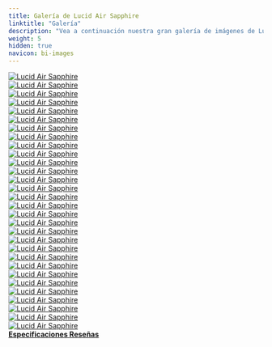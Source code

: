 ```yaml
---
title: Galería de Lucid Air Sapphire
linktitle: "Galería"
description: "Vea a continuación nuestra gran galería de imágenes de Lucid Air Sapphire. Haga clic en las imágenes para versiones en alta resolución."
weight: 5
hidden: true
navicon: bi-images
---
```

<!-- markdownlint-disable MD033 -->
<div class="row" id ="my-gallery">
	<div class="pswp-grid-item col-6 col-md-4">
		<a href="https://media.evkx.net/multimedia/models/lucid/air/air_sapphire/drivetrain_1.jpg"
data-pswp-src="https://media.evkx.net/multimedia/models/lucid/air/air_sapphire/drivetrain_1.jpg"
data-pswp-width="3000"
data-pswp-height="1603" 
target="_blank">
			<img src="https://media.evkx.net/multimedia/models/lucid/air/air_sapphire/drivetrain_1_xst.jpg" alt="Lucid Air Sapphire" class="img-fluid " />
		</a>
	</div>
	<div class="pswp-grid-item col-6 col-md-4">
		<a href="https://media.evkx.net/multimedia/models/lucid/air/air_sapphire/exterior_1.jpg"
data-pswp-src="https://media.evkx.net/multimedia/models/lucid/air/air_sapphire/exterior_1.jpg"
data-pswp-width="3000"
data-pswp-height="2001" 
target="_blank">
			<img src="https://media.evkx.net/multimedia/models/lucid/air/air_sapphire/exterior_1_xst.jpg" alt="Lucid Air Sapphire" class="img-fluid " />
		</a>
	</div>
	<div class="pswp-grid-item col-6 col-md-4">
		<a href="https://media.evkx.net/multimedia/models/lucid/air/air_sapphire/exterior_10.jpg"
data-pswp-src="https://media.evkx.net/multimedia/models/lucid/air/air_sapphire/exterior_10.jpg"
data-pswp-width="3000"
data-pswp-height="1687" 
target="_blank">
			<img src="https://media.evkx.net/multimedia/models/lucid/air/air_sapphire/exterior_10_xst.jpg" alt="Lucid Air Sapphire" class="img-fluid " />
		</a>
	</div>
	<div class="pswp-grid-item col-6 col-md-4">
		<a href="https://media.evkx.net/multimedia/models/lucid/air/air_sapphire/exterior_2.jpg"
data-pswp-src="https://media.evkx.net/multimedia/models/lucid/air/air_sapphire/exterior_2.jpg"
data-pswp-width="3000"
data-pswp-height="2001" 
target="_blank">
			<img src="https://media.evkx.net/multimedia/models/lucid/air/air_sapphire/exterior_2_xst.jpg" alt="Lucid Air Sapphire" class="img-fluid " />
		</a>
	</div>
	<div class="pswp-grid-item col-6 col-md-4">
		<a href="https://media.evkx.net/multimedia/models/lucid/air/air_sapphire/exterior_3.jpg"
data-pswp-src="https://media.evkx.net/multimedia/models/lucid/air/air_sapphire/exterior_3.jpg"
data-pswp-width="3000"
data-pswp-height="2001" 
target="_blank">
			<img src="https://media.evkx.net/multimedia/models/lucid/air/air_sapphire/exterior_3_xst.jpg" alt="Lucid Air Sapphire" class="img-fluid " />
		</a>
	</div>
	<div class="pswp-grid-item col-6 col-md-4">
		<a href="https://media.evkx.net/multimedia/models/lucid/air/air_sapphire/exterior_4.jpg"
data-pswp-src="https://media.evkx.net/multimedia/models/lucid/air/air_sapphire/exterior_4.jpg"
data-pswp-width="3000"
data-pswp-height="2001" 
target="_blank">
			<img src="https://media.evkx.net/multimedia/models/lucid/air/air_sapphire/exterior_4_xst.jpg" alt="Lucid Air Sapphire" class="img-fluid " />
		</a>
	</div>
	<div class="pswp-grid-item col-6 col-md-4">
		<a href="https://media.evkx.net/multimedia/models/lucid/air/air_sapphire/exterior_5.jpg"
data-pswp-src="https://media.evkx.net/multimedia/models/lucid/air/air_sapphire/exterior_5.jpg"
data-pswp-width="3000"
data-pswp-height="2249" 
target="_blank">
			<img src="https://media.evkx.net/multimedia/models/lucid/air/air_sapphire/exterior_5_xst.jpg" alt="Lucid Air Sapphire" class="img-fluid " />
		</a>
	</div>
	<div class="pswp-grid-item col-6 col-md-4">
		<a href="https://media.evkx.net/multimedia/models/lucid/air/air_sapphire/exterior_6.jpg"
data-pswp-src="https://media.evkx.net/multimedia/models/lucid/air/air_sapphire/exterior_6.jpg"
data-pswp-width="3000"
data-pswp-height="2001" 
target="_blank">
			<img src="https://media.evkx.net/multimedia/models/lucid/air/air_sapphire/exterior_6_xst.jpg" alt="Lucid Air Sapphire" class="img-fluid " />
		</a>
	</div>
	<div class="pswp-grid-item col-6 col-md-4">
		<a href="https://media.evkx.net/multimedia/models/lucid/air/air_sapphire/exterior_7.jpg"
data-pswp-src="https://media.evkx.net/multimedia/models/lucid/air/air_sapphire/exterior_7.jpg"
data-pswp-width="3000"
data-pswp-height="2001" 
target="_blank">
			<img src="https://media.evkx.net/multimedia/models/lucid/air/air_sapphire/exterior_7_xst.jpg" alt="Lucid Air Sapphire" class="img-fluid " />
		</a>
	</div>
	<div class="pswp-grid-item col-6 col-md-4">
		<a href="https://media.evkx.net/multimedia/models/lucid/air/air_sapphire/exterior_8.jpg"
data-pswp-src="https://media.evkx.net/multimedia/models/lucid/air/air_sapphire/exterior_8.jpg"
data-pswp-width="3000"
data-pswp-height="2001" 
target="_blank">
			<img src="https://media.evkx.net/multimedia/models/lucid/air/air_sapphire/exterior_8_xst.jpg" alt="Lucid Air Sapphire" class="img-fluid " />
		</a>
	</div>
	<div class="pswp-grid-item col-6 col-md-4">
		<a href="https://media.evkx.net/multimedia/models/lucid/air/air_sapphire/exterior_9.jpg"
data-pswp-src="https://media.evkx.net/multimedia/models/lucid/air/air_sapphire/exterior_9.jpg"
data-pswp-width="3000"
data-pswp-height="1999" 
target="_blank">
			<img src="https://media.evkx.net/multimedia/models/lucid/air/air_sapphire/exterior_9_xst.jpg" alt="Lucid Air Sapphire" class="img-fluid " />
		</a>
	</div>
	<div class="pswp-grid-item col-6 col-md-4">
		<a href="https://media.evkx.net/multimedia/models/lucid/air/air_sapphire/frontseats_1.jpg"
data-pswp-src="https://media.evkx.net/multimedia/models/lucid/air/air_sapphire/frontseats_1.jpg"
data-pswp-width="3000"
data-pswp-height="2001" 
target="_blank">
			<img src="https://media.evkx.net/multimedia/models/lucid/air/air_sapphire/frontseats_1_xst.jpg" alt="Lucid Air Sapphire" class="img-fluid " />
		</a>
	</div>
	<div class="pswp-grid-item col-6 col-md-4">
		<a href="https://media.evkx.net/multimedia/models/lucid/air/air_sapphire/frontseats_2.jpg"
data-pswp-src="https://media.evkx.net/multimedia/models/lucid/air/air_sapphire/frontseats_2.jpg"
data-pswp-width="3000"
data-pswp-height="2001" 
target="_blank">
			<img src="https://media.evkx.net/multimedia/models/lucid/air/air_sapphire/frontseats_2_xst.jpg" alt="Lucid Air Sapphire" class="img-fluid " />
		</a>
	</div>
	<div class="pswp-grid-item col-6 col-md-4">
		<a href="https://media.evkx.net/multimedia/models/lucid/air/air_sapphire/frontseats_3.jpg"
data-pswp-src="https://media.evkx.net/multimedia/models/lucid/air/air_sapphire/frontseats_3.jpg"
data-pswp-width="3000"
data-pswp-height="2001" 
target="_blank">
			<img src="https://media.evkx.net/multimedia/models/lucid/air/air_sapphire/frontseats_3_xst.jpg" alt="Lucid Air Sapphire" class="img-fluid " />
		</a>
	</div>
	<div class="pswp-grid-item col-6 col-md-4">
		<a href="https://media.evkx.net/multimedia/models/lucid/air/air_sapphire/frunk_1.jpg"
data-pswp-src="https://media.evkx.net/multimedia/models/lucid/air/air_sapphire/frunk_1.jpg"
data-pswp-width="3000"
data-pswp-height="2001" 
target="_blank">
			<img src="https://media.evkx.net/multimedia/models/lucid/air/air_sapphire/frunk_1_xst.jpg" alt="Lucid Air Sapphire" class="img-fluid " />
		</a>
	</div>
	<div class="pswp-grid-item col-6 col-md-4">
		<a href="https://media.evkx.net/multimedia/models/lucid/air/air_sapphire/headlights_1.jpg"
data-pswp-src="https://media.evkx.net/multimedia/models/lucid/air/air_sapphire/headlights_1.jpg"
data-pswp-width="3000"
data-pswp-height="2037" 
target="_blank">
			<img src="https://media.evkx.net/multimedia/models/lucid/air/air_sapphire/headlights_1_xst.jpg" alt="Lucid Air Sapphire" class="img-fluid " />
		</a>
	</div>
	<div class="pswp-grid-item col-6 col-md-4">
		<a href="https://media.evkx.net/multimedia/models/lucid/air/air_sapphire/interior_1.jpg"
data-pswp-src="https://media.evkx.net/multimedia/models/lucid/air/air_sapphire/interior_1.jpg"
data-pswp-width="3000"
data-pswp-height="2001" 
target="_blank">
			<img src="https://media.evkx.net/multimedia/models/lucid/air/air_sapphire/interior_1_xst.jpg" alt="Lucid Air Sapphire" class="img-fluid " />
		</a>
	</div>
	<div class="pswp-grid-item col-6 col-md-4">
		<a href="https://media.evkx.net/multimedia/models/lucid/air/air_sapphire/interior_2.jpg"
data-pswp-src="https://media.evkx.net/multimedia/models/lucid/air/air_sapphire/interior_2.jpg"
data-pswp-width="3000"
data-pswp-height="2001" 
target="_blank">
			<img src="https://media.evkx.net/multimedia/models/lucid/air/air_sapphire/interior_2_xst.jpg" alt="Lucid Air Sapphire" class="img-fluid " />
		</a>
	</div>
	<div class="pswp-grid-item col-6 col-md-4">
		<a href="https://media.evkx.net/multimedia/models/lucid/air/air_sapphire/main_1.jpg"
data-pswp-src="https://media.evkx.net/multimedia/models/lucid/air/air_sapphire/main_1.jpg"
data-pswp-width="3000"
data-pswp-height="2001" 
target="_blank">
			<img src="https://media.evkx.net/multimedia/models/lucid/air/air_sapphire/main_1_xst.jpg" alt="Lucid Air Sapphire" class="img-fluid " />
		</a>
	</div>
	<div class="pswp-grid-item col-6 col-md-4">
		<a href="https://media.evkx.net/multimedia/models/lucid/air/air_sapphire/rearlights_1.jpg"
data-pswp-src="https://media.evkx.net/multimedia/models/lucid/air/air_sapphire/rearlights_1.jpg"
data-pswp-width="3000"
data-pswp-height="2001" 
target="_blank">
			<img src="https://media.evkx.net/multimedia/models/lucid/air/air_sapphire/rearlights_1_xst.jpg" alt="Lucid Air Sapphire" class="img-fluid " />
		</a>
	</div>
	<div class="pswp-grid-item col-6 col-md-4">
		<a href="https://media.evkx.net/multimedia/models/lucid/air/air_sapphire/rearmotor_1.jpg"
data-pswp-src="https://media.evkx.net/multimedia/models/lucid/air/air_sapphire/rearmotor_1.jpg"
data-pswp-width="3000"
data-pswp-height="2249" 
target="_blank">
			<img src="https://media.evkx.net/multimedia/models/lucid/air/air_sapphire/rearmotor_1_xst.jpg" alt="Lucid Air Sapphire" class="img-fluid " />
		</a>
	</div>
	<div class="pswp-grid-item col-6 col-md-4">
		<a href="https://media.evkx.net/multimedia/models/lucid/air/air_sapphire/screens_1.jpg"
data-pswp-src="https://media.evkx.net/multimedia/models/lucid/air/air_sapphire/screens_1.jpg"
data-pswp-width="3000"
data-pswp-height="2000" 
target="_blank">
			<img src="https://media.evkx.net/multimedia/models/lucid/air/air_sapphire/screens_1_xst.jpg" alt="Lucid Air Sapphire" class="img-fluid " />
		</a>
	</div>
	<div class="pswp-grid-item col-6 col-md-4">
		<a href="https://media.evkx.net/multimedia/models/lucid/air/air_sapphire/screens_2.jpg"
data-pswp-src="https://media.evkx.net/multimedia/models/lucid/air/air_sapphire/screens_2.jpg"
data-pswp-width="2000"
data-pswp-height="1499" 
target="_blank">
			<img src="https://media.evkx.net/multimedia/models/lucid/air/air_sapphire/screens_2_xst.jpg" alt="Lucid Air Sapphire" class="img-fluid " />
		</a>
	</div>
	<div class="pswp-grid-item col-6 col-md-4">
		<a href="https://media.evkx.net/multimedia/models/lucid/air/air_sapphire/screens_3.jpg"
data-pswp-src="https://media.evkx.net/multimedia/models/lucid/air/air_sapphire/screens_3.jpg"
data-pswp-width="2000"
data-pswp-height="1499" 
target="_blank">
			<img src="https://media.evkx.net/multimedia/models/lucid/air/air_sapphire/screens_3_xst.jpg" alt="Lucid Air Sapphire" class="img-fluid " />
		</a>
	</div>
	<div class="pswp-grid-item col-6 col-md-4">
		<a href="https://media.evkx.net/multimedia/models/lucid/air/air_sapphire/screens_4.jpg"
data-pswp-src="https://media.evkx.net/multimedia/models/lucid/air/air_sapphire/screens_4.jpg"
data-pswp-width="3000"
data-pswp-height="2001" 
target="_blank">
			<img src="https://media.evkx.net/multimedia/models/lucid/air/air_sapphire/screens_4_xst.jpg" alt="Lucid Air Sapphire" class="img-fluid " />
		</a>
	</div>
	<div class="pswp-grid-item col-6 col-md-4">
		<a href="https://media.evkx.net/multimedia/models/lucid/air/air_sapphire/secondrowseats_1.jpg"
data-pswp-src="https://media.evkx.net/multimedia/models/lucid/air/air_sapphire/secondrowseats_1.jpg"
data-pswp-width="3000"
data-pswp-height="2077" 
target="_blank">
			<img src="https://media.evkx.net/multimedia/models/lucid/air/air_sapphire/secondrowseats_1_xst.jpg" alt="Lucid Air Sapphire" class="img-fluid " />
		</a>
	</div>
	<div class="pswp-grid-item col-6 col-md-4">
		<a href="https://media.evkx.net/multimedia/models/lucid/air/air_sapphire/secondrowseats_2.jpg"
data-pswp-src="https://media.evkx.net/multimedia/models/lucid/air/air_sapphire/secondrowseats_2.jpg"
data-pswp-width="3000"
data-pswp-height="2020" 
target="_blank">
			<img src="https://media.evkx.net/multimedia/models/lucid/air/air_sapphire/secondrowseats_2_xst.jpg" alt="Lucid Air Sapphire" class="img-fluid " />
		</a>
	</div>
	<div class="pswp-grid-item col-6 col-md-4">
		<a href="https://media.evkx.net/multimedia/models/lucid/air/air_sapphire/trunk_1.jpg"
data-pswp-src="https://media.evkx.net/multimedia/models/lucid/air/air_sapphire/trunk_1.jpg"
data-pswp-width="2000"
data-pswp-height="1334" 
target="_blank">
			<img src="https://media.evkx.net/multimedia/models/lucid/air/air_sapphire/trunk_1_xst.jpg" alt="Lucid Air Sapphire" class="img-fluid " />
		</a>
	</div>
	<div class="pswp-grid-item col-6 col-md-4">
		<a href="https://media.evkx.net/multimedia/models/lucid/air/air_sapphire/wheels_1.jpg"
data-pswp-src="https://media.evkx.net/multimedia/models/lucid/air/air_sapphire/wheels_1.jpg"
data-pswp-width="3000"
data-pswp-height="2001" 
target="_blank">
			<img src="https://media.evkx.net/multimedia/models/lucid/air/air_sapphire/wheels_1_xst.jpg" alt="Lucid Air Sapphire" class="img-fluid " />
		</a>
	</div>
	<div class="pswp-grid-item col-6 col-md-4">
		<a href="https://media.evkx.net/multimedia/models/lucid/air/air_sapphire/wheels_2.jpg"
data-pswp-src="https://media.evkx.net/multimedia/models/lucid/air/air_sapphire/wheels_2.jpg"
data-pswp-width="3000"
data-pswp-height="2001" 
target="_blank">
			<img src="https://media.evkx.net/multimedia/models/lucid/air/air_sapphire/wheels_2_xst.jpg" alt="Lucid Air Sapphire" class="img-fluid " />
		</a>
	</div>
</div>
<script type="module">
  import PhotoSwipeLightbox from '/js/photoswipe-lightbox.esm.js';
    const lightbox = new PhotoSwipeLightbox({
       gallery: '#my-gallery',
        children: 'a',
        pswpModule: () => import('/js/photoswipe.esm.js')
    });
lightbox.init();
</script>
<div class="mt-3 mb-3">
<a href="../specifications/" class="text-decoration-none text-black">
<strong><i class="bi-arrow-left"></i> Especificaciones </strong>
</a>
<a href="../reviews/" class="text-decoration-none text-black float-end">
<strong>Reseñas <i class="bi-arrow-right"></i></strong>
</a>
</div>
